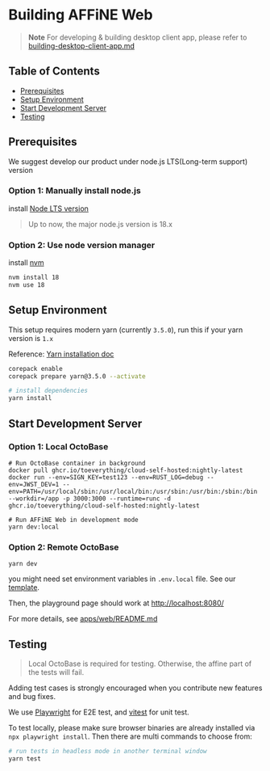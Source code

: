 # Building AFFiNE Web

> **Note**
> For developing & building desktop client app, please refer to [building-desktop-client-app.md](./building-desktop-client-app.md)

## Table of Contents

- [Prerequisites](#prerequisites)
- [Setup Environment](#setup-environment)
- [Start Development Server](#start-development-server)
- [Testing](#testing)

## Prerequisites

We suggest develop our product under node.js LTS(Long-term support) version

### Option 1: Manually install node.js

install [Node LTS version](https://nodejs.org/en/download)

> Up to now, the major node.js version is 18.x

### Option 2: Use node version manager

install [nvm](https://github.com/nvm-sh/nvm)

```sh
nvm install 18
nvm use 18
```

## Setup Environment

This setup requires modern yarn (currently `3.5.0`), run this if your yarn version is `1.x`

Reference: [Yarn installation doc](https://yarnpkg.com/getting-started/install)

```sh
corepack enable
corepack prepare yarn@3.5.0 --activate
```

```sh
# install dependencies
yarn install
```

## Start Development Server

### Option 1: Local OctoBase

```shell
# Run OctoBase container in background
docker pull ghcr.io/toeverything/cloud-self-hosted:nightly-latest
docker run --env=SIGN_KEY=test123 --env=RUST_LOG=debug --env=JWST_DEV=1 --env=PATH=/usr/local/sbin:/usr/local/bin:/usr/sbin:/usr/bin:/sbin:/bin --workdir=/app -p 3000:3000 --runtime=runc -d ghcr.io/toeverything/cloud-self-hosted:nightly-latest
```

```shell
# Run AFFiNE Web in development mode
yarn dev:local
```

### Option 2: Remote OctoBase

```shell
yarn dev
```

you might need set environment variables in `.env.local` file.
See our [template](../apps/web/.env.local.template).

Then, the playground page should work at [http://localhost:8080/](http://localhost:8080/)

For more details, see [apps/web/README.md](../apps/web/README.md)

## Testing

> Local OctoBase is required for testing. Otherwise, the affine part of the tests will fail.

Adding test cases is strongly encouraged when you contribute new features and bug fixes.

We use [Playwright](https://playwright.dev/) for E2E test, and [vitest](https://vitest.dev/) for unit test.

To test locally, please make sure browser binaries are already installed via `npx playwright install`. Then there are multi commands to choose from:

```sh
# run tests in headless mode in another terminal window
yarn test
```

